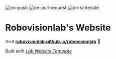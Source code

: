 
  ![on-push](../../actions/workflows/on-push.yaml/badge.svg)
  ![on-pull-request](../../actions/workflows/on-pull-request.yaml/badge.svg)
  ![on-schedule](../../actions/workflows/on-schedule.yaml/badge.svg)

  # Robovisionlab's Website

  Visit **[robovisionlab.github.io/robovisionlab](https://robovisionlab.github.io/robovisionlab)** 🚀

  _Built with [Lab Website Template](https://greene-lab.gitbook.io/lab-website-template-docs)_
